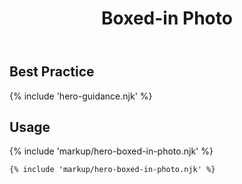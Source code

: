 ﻿---
title: Boxed-in Photo
summary: Short amounts of text and a link with a contained image.
tags: feature block
layout: docs/guide
eleventyNavigation:
  key: Boxed-in Photo
  parent: Hero Blocks
  excerpt: Short amounts of text and a link with a contained image.
  order: 3
  img: /img/illustrations/illus-boxed-in-photo.svg
---

## Best Practice

{% include 'hero-guidance.njk' %}

## Usage

{% include 'markup/hero-boxed-in-photo.njk' %}

``` html
{% include 'markup/hero-boxed-in-photo.njk' %}
```
